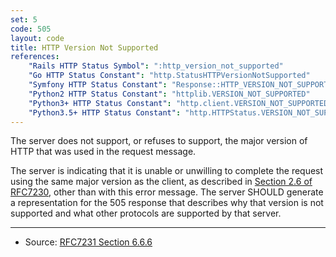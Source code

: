 ```yaml
---
set: 5
code: 505
layout: code
title: HTTP Version Not Supported
references:
    "Rails HTTP Status Symbol": ":http_version_not_supported"
    "Go HTTP Status Constant": "http.StatusHTTPVersionNotSupported"
    "Symfony HTTP Status Constant": "Response::HTTP_VERSION_NOT_SUPPORTED"
    "Python2 HTTP Status Constant": "httplib.VERSION_NOT_SUPPORTED"
    "Python3+ HTTP Status Constant": "http.client.VERSION_NOT_SUPPORTED"
    "Python3.5+ HTTP Status Constant": "http.HTTPStatus.VERSION_NOT_SUPPORTED"
---
```


The server does not support, or refuses to support, the major version of
HTTP that was used in the request message.

The server is indicating that it is unable or unwilling to complete the
request using the same major version as the client, as described in
[Section 2.6 of RFC7230][2], other than with this error message. The
server SHOULD generate a representation for the 505 response that
describes why that version is not supported and what other protocols are
supported by that server.

---

* Source: [RFC7231 Section 6.6.6][1]

[1]: <{{site.rfcUrl}}/rfc7231#section-6.6.6>
[2]: <{{site.rfcUrl}}/rfc7230#section-2.6>
